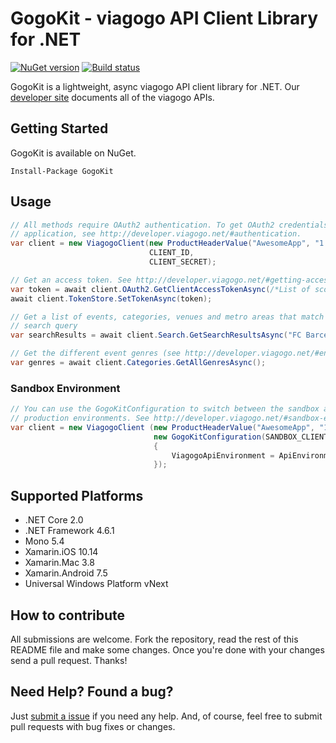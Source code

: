 # GogoKit - viagogo API Client Library for .NET

[![NuGet version](https://badge.fury.io/nu/gogokit.svg)][nuget]
[![Build status](https://ci.appveyor.com/api/projects/status/ri2rbvoinudw27en/branch/master?svg=true)][appveyor]

[appveyor]: https://ci.appveyor.com/project/viagogo/gogokit-net/branch/master
[nuget]: http://www.nuget.org/packages/GogoKit

GogoKit is a lightweight, async viagogo API client library for .NET. Our [developer site][apidocs]
documents all of the viagogo APIs.

[apidocs]: http://developer.viagogo.net


## Getting Started

GogoKit is available on NuGet.

```
Install-Package GogoKit
```


## Usage

```c#
// All methods require OAuth2 authentication. To get OAuth2 credentials for your
// application, see http://developer.viagogo.net/#authentication.
var client = new ViagogoClient(new ProductHeaderValue("AwesomeApp", "1.0"),
                               CLIENT_ID,
                               CLIENT_SECRET);

// Get an access token. See http://developer.viagogo.net/#getting-access-tokens
var token = await client.OAuth2.GetClientAccessTokenAsync(/*List of scopes*/ new string[] {});
await client.TokenStore.SetTokenAsync(token);

// Get a list of events, categories, venues and metro areas that match the given
// search query
var searchResults = await client.Search.GetSearchResultsAsync("FC Barcelona tickets");

// Get the different event genres (see http://developer.viagogo.net/#entities)
var genres = await client.Categories.GetAllGenresAsync();
```

### Sandbox Environment

```c#
// You can use the GogoKitConfiguration to switch between the sandbox and
// production environments. See http://developer.viagogo.net/#sandbox-environment
var client = new ViagogoClient (new ProductHeaderValue("AwesomeApp", "1.0"),
                                new GogoKitConfiguration(SANDBOX_CLIENT_ID, SANDBOX_CLIENT_SECRET)
                                {
                                    ViagogoApiEnvironment = ApiEnvironment.Sandbox
                                });
```


## Supported Platforms

* .NET Core 2.0
* .NET Framework 4.6.1
* Mono 5.4
* Xamarin.iOS 10.14
* Xamarin.Mac 3.8
* Xamarin.Android 7.5
* Universal Windows Platform vNext


## How to contribute

All submissions are welcome. Fork the repository, read the rest of this README
file and make some changes. Once you're done with your changes send a pull
request. Thanks!


## Need Help? Found a bug?

[submitanissue]: https://github.com/viagogo/gogokit.net/issues

Just [submit a issue][submitanissue] if you need any help. And, of course, feel
free to submit pull requests with bug fixes or changes.
